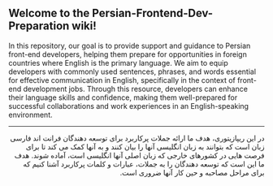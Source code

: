 ## Welcome to the Persian-Frontend-Dev-Preparation wiki!

In this repository, our goal is to provide support and guidance to Persian front-end developers, helping them prepare for opportunities in foreign countries where English is the primary language. We aim to equip developers with commonly used sentences, phrases, and words essential for effective communication in English, specifically in the context of front-end development jobs. Through this resource, developers can enhance their language skills and confidence, making them well-prepared for successful collaborations and work experiences in an English-speaking environment.

***
<div dir="rtl">
 در این ریپازیتوری، هدف ما ارائه جملات پرکاربرد برای توسعه دهندگان فرانت اند فارسی زبان است که بتوانند به زبان انگلیسی آنها را بیان کنند و به آنها کمک می کند تا برای فرصت هایی در کشورهای خارجی که زبان اصلی آنها انگلیسی است، آماده شوند. هدف ما این است که توسعه دهندگان را به جملات، عبارات و کلمات پرکاربرد آشنا کنیم که برای مراحل مصاحبه و حین کار آنها ضروری است.
</div>
